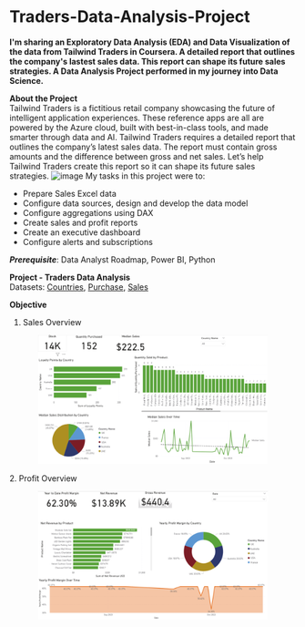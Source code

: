 # Traders-Data-Analysis-Project
**I'm sharing an Exploratory Data Analysis (EDA) and Data Visualization of the data from Tailwind Traders in Coursera. A detailed report that outlines the company's lastest sales data. This report can shape its future sales strategies. A Data Analysis Project performed in my journey into Data Science.**

**About the Project**  
Tailwind Traders is a fictitious retail company showcasing the future of intelligent application experiences. These reference apps are all are powered by the Azure cloud, built with best-in-class tools, and made smarter through data and AI.
Tailwind Traders requires a detailed report that outlines the company’s latest sales data. The report must contain gross amounts and the difference between gross and net sales. Let’s help Tailwind Traders create this report so it can shape its future sales strategies.
<img width="1024" height="512" alt="image" src="https://github.com/user-attachments/assets/bc3deb64-6f69-4890-a143-9fcfa0967356" />
My tasks in this project were to:
- Prepare Sales Excel data
- Configure data sources, design and develop the data model
- Configure aggregations using DAX
- Create sales and profit reports
- Create an executive dashboard
- Configure alerts and subscriptions

***Prerequisite***: Data Analyst Roadmap, Power BI, Python  

**Project - Traders Data Analysis**  
Datasets: [Countries]('Dataset\Countries.xlsx'), [Purchase]('Dataset\Purchases.xlsx'), [Sales]('Dataset\Tailwind-Traders-Sales.xlsx')  

**Objective**

1. Sales Overview       
<p align="center"><img src="https://github.com/junnyid/Traders-Data-Analysis-Project/blob/main/Images%20of%20Project/sales-overview.png" alt="Sales Overview " width="80%" height="80%"/></p>
2. Profit Overview  
<p align="center"><img src="https://github.com/junnyid/Traders-Data-Analysis-Project/blob/main/Images%20of%20Project/profit-overview.png" alt="Profit Overview " width="80%" height="80%"/></p>

